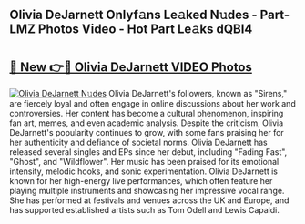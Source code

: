 ## Olivia DeJarnett Onlyf𝚊ns Le𝚊ked N𝚞des - Part-LMZ Photos Video - Hot Part Le𝚊ks dQBI4

# <h2><a href="http://ab93518.deff.icu/?id=Olivia+DeJarnett">🔗 New 👉🔴 Olivia DeJarnett VIDEO Photos</a></h2>

[![Olivia DeJarnett N𝚞des](https://i.imgur.com/rIISA9y.gif)](http://ab93518.deff.icu/?id=Olivia+DeJarnett)
Olivia DeJarnett's followers, known as "Sirens," are fiercely loyal and often engage in online discussions about her work and controversies. Her content has become a cultural phenomenon, inspiring fan art, memes, and even academic analysis. Despite the criticism, Olivia DeJarnett's popularity continues to grow, with some fans praising her for her authenticity and defiance of societal norms. Olivia DeJarnett has released several singles and EPs since her debut, including "Fading Fast", "Ghost", and "Wildflower". Her music has been praised for its emotional intensity, melodic hooks, and sonic experimentation. Olivia DeJarnett is known for her high-energy live performances, which often feature her playing multiple instruments and showcasing her impressive vocal range. She has performed at festivals and venues across the UK and Europe, and has supported established artists such as Tom Odell and Lewis Capaldi.
